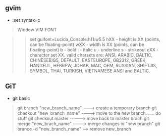 ## gvim

* :set syntax=c

> Window VIM FONT
> 

> > set guifont=Lucida_Console:h11:w5.5
> > hXX - height is XX (points, can be floating-point)
> > wXX - width is XX (points, can be floating-point)
> > b   - bold
> > i   - italic
> > u   - underline
> > s   - strikeout
> > cXX - character set XX. valid charsets are: ANSI, ARABIC,
> >       BALTIC, CHINESEBIG5, DEFAULT, EASTEUROPE, GB2312, GREEK,
> >       HANGEUL, HEBREW, JOHAB, MAC, OEM, RUSSIAN, SHIFTJIS,
> >       SYMBOL, THAI, TURKISH, VIETNAMESE ANSI and BALTIC.
> > 



## GiT

* git basic

> git branch "new_branch_name" ---> create a temporary branch
> git checkout "new_branch_name" ----> move to the new branch.
> ..... do stuff
> git checkout master -----> move back to master brach
> git merge "new_brach_name"  ----> merge changes in "new branch"
> git brance -d "new_branch_name" --> remove new_branch


